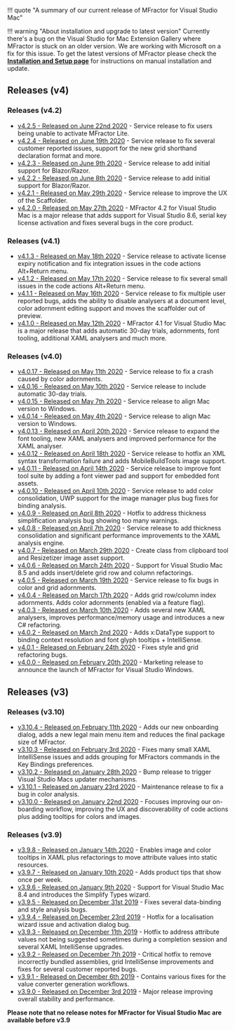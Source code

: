 !!! quote "A summary of our current release of MFractor for Visual Studio Mac"

!!! warning "About installation and upgrade to latest version"
    Currently there's a bug on the Visual Studio for Mac Extension Gallery where MFractor is stuck on an older version. We are working with Microsoft on a fix for this issue. To get the latest versions of MFractor please check the **[Installation and Setup page](/installation-and-setup#installation-file)** for instructions on manual installation and update.

## Releases (v4)

### Releases (v4.2)

 * [v4.2.5 - Released on June 22nd 2020](v4/v4.2.md#v425) - Service release to fix users being unable to activate MFractor Lite.
 * [v4.2.4 - Released on June 19th 2020](v4/v4.2.md#v424) - Service release to fix several customer reported issues, support for the new grid shorthand declaration format and more.
 * [v4.2.3 - Released on June 9th 2020](v4/v4.2.md#v423) - Service release to add initial support for Blazor/Razor.
 * [v4.2.2 - Released on June 8th 2020](v4/v4.2.md#v422) - Service release to add initial support for Blazor/Razor.
 * [v4.2.1 - Released on May 29th 2020](v4/v4.2.md#v421) - Service release to improve the UX of the Scaffolder.
 * [v4.2.0 - Released on May 27th 2020](v4/v4.2.md#v420) - MFractor 4.2 for Visual Studio Mac is a major release that adds support for Visual Studio 8.6, serial key license activation and fixes several bugs in the core product.

### Releases (v4.1)

 * [v4.1.3 - Released on May 18th 2020](v4/v4.1.md#v413) - Service release to activate license expiry notification and fix integration issues in the code actions Alt+Return menu.
 * [v4.1.2 - Released on May 17th 2020](v4/v4.1.md#v412) - Service release to fix several small issues in the code actions Alt+Return menu.
 * [v4.1.1 - Released on May 16th 2020](v4/v4.1.md#v411) - Service release to fix multiple user reported bugs, adds the ability to disable analysers at a document level, color adornment editing support and moves the scaffolder out of preview.
 * [v4.1.0 - Released on May 12th 2020](v4/v4.1.md#v410) - MFractor 4.1 for Visual Studio Mac is a major release that adds automatic 30-day trials, adornments, font tooling, additional XAML analysers and much more.

### Releases (v4.0)

 * [v4.0.17 - Released on May 11th 2020](v4/v4.0.md#v4017) - Service release to fix a crash caused by color adornments.
 * [v4.0.16 - Released on May 10th 2020](v4/v4.0.md#v4016) - Service release to include automatic 30-day trials.
 * [v4.0.15 - Released on May 7th 2020](v4/v4.0.md#v4015) - Service release to align Mac version to Windows.
 * [v4.0.14 - Released on May 4th 2020](v4/v4.0.md#v4014) - Service release to align Mac version to Windows.
 * [v4.0.13 - Released on April 20th 2020](v4/v4.0.md#v4013) -  Service release to expand the font tooling, new XAML analysers and improved performance for the XAML analyser.
 * [v4.0.12 - Released on April 18th 2020](v4/v4.0.md#v4012) -  Service release to hotfix an XML syntax transformation failure and adds MobileBuildTools image support.
 * [v4.0.11 - Released on April 14th 2020](v4/v4.0.md#v4011) - Service release to improve font tool suite by adding a font viewer pad and support for embedded font assets.
 * [v4.0.10 - Released on April 10th 2020](v4/v4.0.md#v4010) - Service release to add color consolidation, UWP support for the image manager plus bug fixes for binding analysis.
 * [v4.0.9 - Released on April 8th 2020](v4/v4.0.md#v409) -  Hotfix to address thickness simplification analysis bug showing too many warnings.
 * [v4.0.8 - Released on April 7th 2020](v4/v4.0.md#v408) - Service release to add thickness consolidation and significant performance improvements to the XAML analysis engine.
 * [v4.0.7 - Released on March 29th 2020](v4/v4.0.md#v407) - Create class from clipboard tool and Resizetizer image asset support.
 * [v4.0.6 - Released on March 24th 2020](v4/v4.0.md#v406) - Support for Visual Studio Mac 8.5 and adds insert/delete grid row and column refactorings.
 * [v4.0.5 - Released on March 19th 2020](v4/v4.0.md#v405) - Service release to fix bugs in color and grid adornments.
 * [v4.0.4 - Released on March 17th 2020](v4/v4.0.md#v404) - Adds grid row/column index adornments. Adds color adornments (enabled via a feature flag).
 * [v4.0.3 - Released on March 10th 2020](v4/v4.0.md#v403) - Adds several new XAML analysers, improves performance/memory usage and introduces a new C# refactoring.
 * [v4.0.2 - Released on March 2nd 2020](v4/v4.0.md#v402) - Adds x:DataType support to binding context resolution and font glyph tooltips + IntelliSense.
 * [v4.0.1 - Released on February 24th 2020](v4/v4.0.md#v401) - Fixes style and grid refactoring bugs.
 * [v4.0.0 - Released on February 20th 2020](v4/v4.0.md#v400) - Marketing release to announce the launch of MFractor for Visual Studio Windows.

## Releases (v3)

### Releases (v3.10)

 * [v3.10.4 - Released on February 11th 2020](v3/v3.10.md#v3104) - Adds our new onboarding dialog, adds a new legal main menu item and reduces the final package size of MFractor.
 * [v3.10.3 - Released on February 3rd 2020](v3/v3.10.md#v3103) - Fixes many small XAML IntelliSense issues and adds grouping for MFractors commands in the Key Bindings preferences.
 * [v3.10.2 - Released on January 28th 2020](v3/v3.10.md#v3102) - Bump release to trigger Visual Studio Macs updater mechanisms.
 * [v3.10.1 - Released on January 23rd 2020](v3/v3.10.md#v3101) - Maintenance release to fix a bug in color analysis.
 * [v3.10.0 - Released on January 22nd 2020](v3/v3.10.md#v3100) - Focuses improving our on-boarding workflow, improving the UX and discoverability of code actions plus adding tooltips for colors and images.

### Releases (v3.9)

 * [v3.9.8 - Released on January 14th 2020](#v398) - Enables image and color tooltips in XAML plus refactorings to move attribute values into static resources.
 * [v3.9.7 - Released on January 10th 2020](#v397) - Adds product tips that show once per week.
 * [v3.9.6 - Released on January 9th 2020](#v396) - Support for Visual Studio Mac 8.4 and introduces the Simplify Types wizard.
 * [v3.9.5 - Released on December 31st 2019](#v395) - Fixes several data-binding and style analysis bugs.
 * [v3.9.4 - Released on December 23rd 2019](#v394) - Hotfix for a localisation wizard issue and activation dialog bug.
 * [v3.9.3 - Released on December 11th 2019](#v393) - Hotfix to address attribute values not being suggested sometimes during a completion session and several XAML IntelliSense upgrades.
 * [v3.9.2 - Released on December 7th 2019](#v392) - Critical hotfix to remove incorrectly bundled assemblies, grid IntelliSense improvements and fixes for several customer reported bugs.
 * [v3.9.1 - Released on December 6th 2019](#v391) - Contains various fixes for the value converter generation workflows.
 * [v3.9.0 - Released on December 3rd 2019](#v390) - Major release improving overall stability and performance.

 **Please note that no release notes for MFractor for Visual Studio Mac are available before v3.9**
